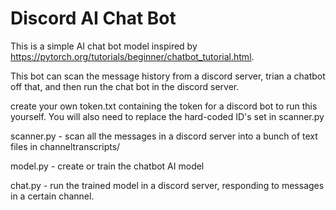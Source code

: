 # Discord AI Chat Bot

This is a simple AI chat bot model inspired by https://pytorch.org/tutorials/beginner/chatbot_tutorial.html.

This bot can scan the message history from a discord server, trian a chatbot off that, and then run the chat bot in the discord server.


create your own token.txt containing the token for a discord bot to run this yourself. You will also need to replace the hard-coded ID's set in scanner.py

scanner.py - scan all the messages in a discord server into a bunch of text files in channeltranscripts/

model.py - create or train the chatbot AI model

chat.py - run the trained model in a discord server, responding to messages in a certain channel.
